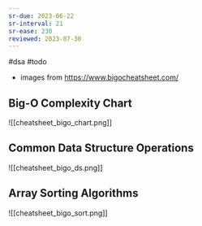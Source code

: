 ```yaml
---
sr-due: 2023-06-22
sr-interval: 21
sr-ease: 230
reviewed: 2023-07-30
---
```


#dsa #todo


- images from https://www.bigocheatsheet.com/
## Big-O Complexity Chart
![[cheatsheet_bigo_chart.png]]


## Common Data Structure Operations

![[cheatsheet_bigo_ds.png]]

## Array Sorting Algorithms
![[cheatsheet_bigo_sort.png]]
